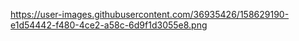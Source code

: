 https://user-images.githubusercontent.com/36935426/158629190-e1d54442-f480-4ce2-a58c-6d9f1d3055e8.png
